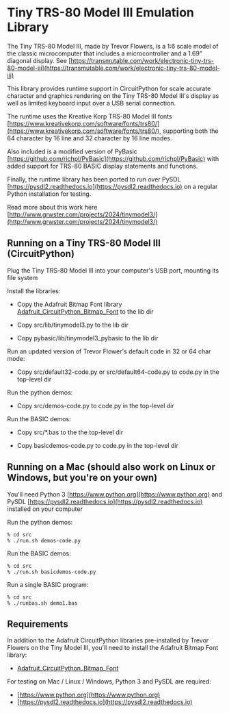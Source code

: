 # Tiny TRS-80 Model III Emulation Library

The Tiny TRS-80 Model III, made by Trevor Flowers, is a 1:6 scale model of the classic microcomputer that includes a microcontroller and a 1.69" diagonal display.
See [https://transmutable.com/work/electronic-tiny-trs-80-model-iii](https://transmutable.com/work/electronic-tiny-trs-80-model-iii)

This library provides runtime support in CircuitPython for scale accurate character and graphics rendering on the Tiny TRS-80 Model III's display as well as limited keyboard input over a USB serial connection.

The runtime uses the Kreative Korp TRS-80 Model III fonts [https://www.kreativekorp.com/software/fonts/trs80/](https://www.kreativekorp.com/software/fonts/trs80/), supporting both the 64 character by 16 line and 32 character by 16 line modes.

Also included is a modified version of PyBasic [https://github.com/richpl/PyBasic](https://github.com/richpl/PyBasic) with added support for TRS-80 BASIC display statements and functions.

Finally, the runtime library has been ported to run over PySDL [https://pysdl2.readthedocs.io](https://pysdl2.readthedocs.io) on a regular Python installation for testing.

Read more about this work here [http://www.grwster.com/projects/2024/tinymodel3/](http://www.grwster.com/projects/2024/tinymodel3/)

## Running on a Tiny TRS-80 Model III (CircuitPython)

Plug the Tiny TRS-80 Model III into your computer's USB port, mounting its file system

Install the libraries:

* Copy the Adafruit Bitmap Font library [Adafruit_CircuitPython_Bitmap_Font](https://github.com/adafruit/Adafruit_CircuitPython_Bitmap_Font/) to the lib dir

* Copy src/lib/tinymodel3.py to the lib dir

* Copy pybasic/lib/tinymodel3_pybasic to the lib dir

Run an updated version of Trevor Flower's default code in 32 or 64 char mode:

* Copy src/default32-code.py or src/default64-code.py to code.py in the top-level dir

Run the python demos:

* Copy src/demos-code.py to code.py in the top-level dir

Run the BASIC demos:

* Copy src/*.bas to the the top-level dir

* Copy basicdemos-code.py to code.py in the top-level dir

## Running on a Mac (should also work on Linux or Windows, but you're on your own)

You'll need Python 3 [https://www.python.org](https://www.python.org) and PySDL [https://pysdl2.readthedocs.io](https://pysdl2.readthedocs.io) installed on your computer

Run the python demos:
```
% cd src
% ./run.sh demos-code.py
```

Run the BASIC demos:
```
% cd src
% ./run.sh basicdemos-code.py
```

Run a single BASIC program:
```
% cd src
% ./runbas.sh demo1.bas
```

## Requirements

In addition to the Adafruit CircuitPython libraries pre-installed by Trevor Flowers on the Tiny Model III, you'll need to install the Adafruit Bitmap Font library:

* [Adafruit_CircuitPython_Bitmap_Font](https://github.com/adafruit/Adafruit_CircuitPython_Bitmap_Font/)

For testing on Mac / Linux / Windows, Python 3 and PySDL are required:

* [https://www.python.org](https://www.python.org)
* [https://pysdl2.readthedocs.io](https://pysdl2.readthedocs.io)
